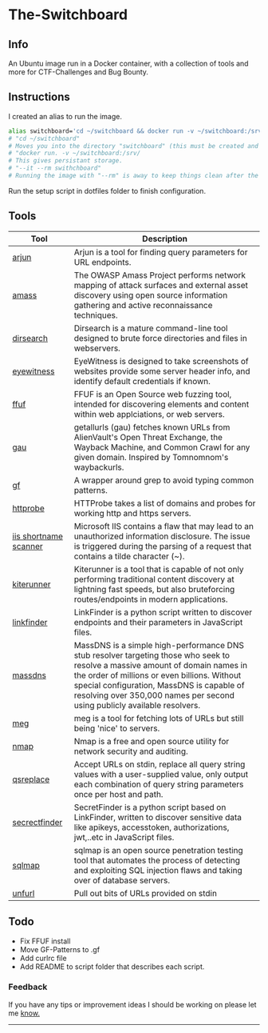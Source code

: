 # The-Switchboard

## Info
An Ubuntu image run in a Docker container, with a collection of tools and more for CTF-Challenges and Bug Bounty.

## Instructions
I created an alias to run the image.

```bash
alias switchboard='cd ~/switchboard && docker run -v ~/switchboard:/srv/ -it --rm swithcboard'
# "cd ~/switchboard"
# Moves you into the directory "switchboard" (this must be created and have the Dockerfile).
# "docker run. -v ~/switchboard:/srv/
# This gives persistant storage.
# "--it --rm swithchboard"
# Running the image with "--rm" is away to keep things clean after the image is shutdown.
```
Run the setup script in dotfiles folder to finish configuration.

## Tools

| Tool | Description |
| --- | --- |
| [arjun](https://github.com/s0md3v/Arjun) | Arjun is a tool for finding query parameters for URL endpoints. |
| [amass](https://github.com/OWASP/Amass) | The OWASP Amass Project performs network mapping of attack surfaces and external asset discovery using open source information gathering and active reconnaissance techniques. |
| [dirsearch](https://github.com/maurosoria/dirsearch) | Dirsearch is a mature command-line tool designed to brute force directories and files in webservers. |
| [eyewitness](https://github.com/FortyNorthSecurity/EyeWitness) | EyeWitness is designed to take screenshots of websites provide some server header info, and identify default credentials if known. |
| [ffuf](https://github.com/ffuf/ffuf/blob/master/README.md) | FFUF is an Open Source web fuzzing tool, intended for discovering elements and content within web applciations, or web servers. |
| [gau](https://github.com/lc/gau) | getallurls (gau) fetches known URLs from AlienVault's Open Threat Exchange, the Wayback Machine, and Common Crawl for any given domain. Inspired by Tomnomnom's waybackurls.|
| [gf](https://github.com/tomnomnom/gf) | A wrapper around grep to avoid typing common patterns. |
| [httprobe](https://github.com/tomnomnom/httprobe) | HTTProbe takes a list of domains and probes for working http and https servers. |
| [iis shortname scanner](https://github.com/irsdl/IIS-ShortName-Scanner) | Microsoft IIS contains a flaw that may lead to an unauthorized information disclosure. The issue is triggered during the parsing of a request that contains a tilde character (~). |
| [kiterunner](https://github.com/assetnote/kiterunner) | Kiterunner is a tool that is capable of not only performing traditional content discovery at lightning fast speeds, but also bruteforcing routes/endpoints in modern applications. |
| [linkfinder](https://github.com/GerbenJavado/LinkFinder) | LinkFinder is a python script written to discover endpoints and their parameters in JavaScript files. |
| [massdns](https://github.com/blechschmidt/massdns) | MassDNS is a simple high-performance DNS stub resolver targeting those who seek to resolve a massive amount of domain names in the order of millions or even billions. Without special configuration, MassDNS is capable of resolving over 350,000 names per second using publicly available resolvers. |
| [meg](https://github.com/tomnomnom/meg) | meg is a tool for fetching lots of URLs but still being 'nice' to servers. |
| [nmap](https://nmap.org/) | Nmap is a free and open source utility for network security and auditing. |
| [qsreplace](https://github.com/tomnomnom/qsreplace) | Accept URLs on stdin, replace all query string values with a user-supplied value, only output each combination of query string parameters once per host and path. |
| [secrectfinder](https://github.com/m4ll0k/SecretFinder) | SecretFinder is a python script based on LinkFinder, written to discover sensitive data like apikeys, accesstoken, authorizations, jwt,..etc in JavaScript files. |
| [sqlmap](https://sqlmap.org/) | sqlmap is an open source penetration testing tool that automates the process of detecting and exploiting SQL injection flaws and taking over of database servers. |
| [unfurl](https://github.com/tomnomnom/unfurl) | Pull out bits of URLs provided on stdin |

## Todo
 - Fix FFUF install
 - Move GF-Patterns to .gf
 - Add curlrc file
 - Add README to script folder that describes each script.

### Feedback
If you have any tips or improvement ideas I should be working on please let me [know.](https://github.com/D1al-T0ne/The-Switchboard/issues)

---
